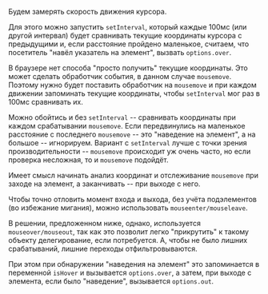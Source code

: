 Будем замерять скорость движения курсора. 

Для этого можно запустить `setInterval`, который каждые 100мс (или другой интервал) будет сравнивать текущие координаты курсора с предыдущими и, если расстояние пройдено маленькое, считаем, что посетитель "навёл указатель на элемент", вызвать `options.over`. 

В браузере нет способа "просто получить" текущие координаты. Это может сделать обработчик события, в данном случае `mousemove`. Поэтому нужно будет поставить обработчик на `mousemove` и при каждом движении запоминать текущие координаты, чтобы `setInterval` мог раз в 100мс сравнивать их.

Можно обойтись и без `setInterval` -- сравнивать координаты при каждом срабатывании `mousemove`. Если передвинулись на маленькое расстояние с последнего `mousemove` -- это "наведение на элемент", а на большое -- игнорируем. Вариант с `setInterval` лучше с точки зрения производительности -- `mousemove` происходит уж очень часто, но если проверка несложная, то и `mousemove` подойдёт.

Имеет смысл начинать анализ координат и отслеживание `mousemove` при заходе на элемент, а заканчивать -- при выходе с него.

Чтобы точно отловить момент входа и выхода, без учёта подэлементов (во избежание мигания), можно использовать `mouseenter/mouseleave`. 

В решении, предложенном ниже, однако, используется `mouseover/mouseout`, так как это позволит легко "прикрутить" к такому объекту делегирование, если потребуется. А, чтобы не было лишних срабатываний, лишние переходы отфильтровываются.

При этом при обнаружении "наведения на элемент" это запоминается в переменной `isHover` и вызывается `options.over`, а затем, при выходе с элемента, если было "наведение", вызывается `options.out`.




